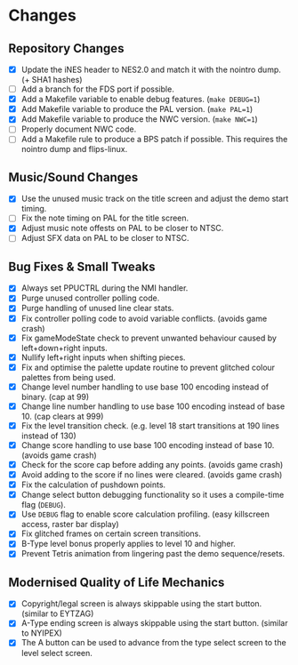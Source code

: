 # Changes

## Repository Changes
- [x] Update the iNES header to NES2.0 and match it with the nointro dump. (+ SHA1 hashes)
- [ ] Add a branch for the FDS port if possible.
- [x] Add a Makefile variable to enable debug features. (`make DEBUG=1`)
- [x] Add Makefile variable to produce the PAL version. (`make PAL=1`)
- [x] Add Makefile variable to produce the NWC version. (`make NWC=1`)
- [ ] Properly document NWC code.
- [ ] Add a Makefile rule to produce a BPS patch if possible. This requires the nointro dump and flips-linux.

## Music/Sound Changes
- [x] Use the unused music track on the title screen and adjust the demo start timing.
- [ ] Fix the note timing on PAL for the title screen.
- [x] Adjust music note offests on PAL to be closer to NTSC.
- [ ] Adjust SFX data on PAL to be closer to NTSC.

## Bug Fixes & Small Tweaks
- [X] Always set PPUCTRL during the NMI handler.
- [x] Purge unused controller polling code.
- [x] Purge handling of unused line clear stats.
- [x] Fix controller polling code to avoid variable conflicts. (avoids game crash)
- [x] Fix gameModeState check to prevent unwanted behaviour caused by left+down+right inputs.
- [x] Nullify left+right inputs when shifting pieces.
- [x] Fix and optimise the palette update routine to prevent glitched colour palettes from being used.
- [x] Change level number handling to use base 100 encoding instead of binary. (cap at 99)
- [x] Change line number handling to use base 100 encoding instead of base 10. (cap clears at 999)
- [x] Fix the level transition check. (e.g. level 18 start transitions at 190 lines instead of 130)
- [x] Change score handling to use base 100 encoding instead of base 10. (avoids game crash)
- [x] Check for the score cap before adding any points. (avoids game crash)
- [x] Avoid adding to the score if no lines were cleared. (avoids game crash)
- [x] Fix the calculation of pushdown points.
- [x] Change select button debugging functionality so it uses a compile-time flag (`DEBUG`).
- [x] Use `DEBUG` flag to enable score calculation profiling. (easy killscreen access, raster bar display)
- [x] Fix glitched frames on certain screen transitions.
- [x] B-Type level bonus properly applies to level 10 and higher.
- [x] Prevent Tetris animation from lingering past the demo sequence/resets.

## Modernised Quality of Life Mechanics
- [x] Copyright/legal screen is always skippable using the start button. (similar to EYTZAG)
- [x] A-Type ending screen is always skippable using the start button. (similar to NYIPEX)
- [x] The A button can be used to advance from the type select screen to the level select screen.
